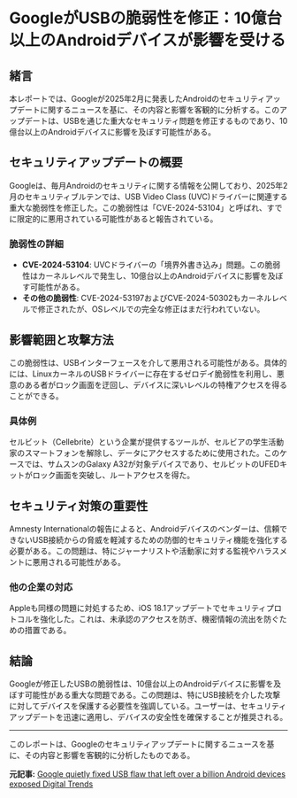 # GoogleがUSBの脆弱性を修正：10億台以上のAndroidデバイスが影響を受ける

## 緒言

本レポートでは、Googleが2025年2月に発表したAndroidのセキュリティアップデートに関するニュースを基に、その内容と影響を客観的に分析する。このアップデートは、USBを通じた重大なセキュリティ問題を修正するものであり、10億台以上のAndroidデバイスに影響を及ぼす可能性がある。

## セキュリティアップデートの概要

Googleは、毎月Androidのセキュリティに関する情報を公開しており、2025年2月のセキュリティブルテンでは、USB Video Class (UVC)ドライバーに関連する重大な脆弱性を修正した。この脆弱性は「CVE-2024-53104」と呼ばれ、すでに限定的に悪用されている可能性があると報告されている。

### 脆弱性の詳細

- **CVE-2024-53104**: UVCドライバーの「境界外書き込み」問題。この脆弱性はカーネルレベルで発生し、10億台以上のAndroidデバイスに影響を及ぼす可能性がある。
- **その他の脆弱性**: CVE-2024-53197およびCVE-2024-50302もカーネルレベルで修正されたが、OSレベルでの完全な修正はまだ行われていない。

## 影響範囲と攻撃方法

この脆弱性は、USBインターフェースを介して悪用される可能性がある。具体的には、LinuxカーネルのUSBドライバーに存在するゼロデイ脆弱性を利用し、悪意のある者がロック画面を迂回し、デバイスに深いレベルの特権アクセスを得ることができる。

### 具体例

セルビット（Cellebrite）という企業が提供するツールが、セルビアの学生活動家のスマートフォンを解除し、データにアクセスするために使用された。このケースでは、サムスンのGalaxy A32が対象デバイスであり、セルビットのUFEDキットがロック画面を突破し、ルートアクセスを得た。

## セキュリティ対策の重要性

Amnesty Internationalの報告によると、Androidデバイスのベンダーは、信頼できないUSB接続からの脅威を軽減するための防御的セキュリティ機能を強化する必要がある。この問題は、特にジャーナリストや活動家に対する監視やハラスメントに悪用される可能性がある。

### 他の企業の対応

Appleも同様の問題に対処するため、iOS 18.1アップデートでセキュリティプロトコルを強化した。これは、未承認のアクセスを防ぎ、機密情報の流出を防ぐための措置である。

## 結論

Googleが修正したUSBの脆弱性は、10億台以上のAndroidデバイスに影響を及ぼす可能性がある重大な問題である。この問題は、特にUSB接続を介した攻撃に対してデバイスを保護する必要性を強調している。ユーザーは、セキュリティアップデートを迅速に適用し、デバイスの安全性を確保することが推奨される。

---

このレポートは、Googleのセキュリティアップデートに関するニュースを基に、その内容と影響を客観的に分析したものである。

**元記事:** [Google quietly fixed USB flaw that left over a billion Android devices exposed Digital Trends](https://www.digitaltrends.com/mobile/android-security-usb-vulnerability-surveillance-patch/)